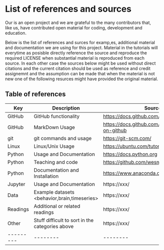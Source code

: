 # List of references and sources

Our is an open project and we are grateful to the many contributors that, like us, have contributed open material for coding, development and education.

Below is the list of references and surces for examp,es, additional material and documentation we are using for this project. Material in the tutorials will everytime as posisble directly reference the source and reproduce the required LICENSE when substantial material is reproduced from each source. In each other case the sources below might be used without direct citations and the current citation should be used as reference and credit assignemnt and the assumption can be made that when the material is not new one of the following resurces might have provided the original material.

## Table of references

| Key | Description | Source | 
| --------- | -------- | -------- |
| GitHub | GitHub functionality | https://docs.github.com/en/github |
| GitHub | MarkDown Usage |  https://docs.github.com/en/github/writing-on-github |
| git | git commands and usage | https://git-scm.com/ |
| Linux | Linux/Unix Usage | https://ubuntu.com/tutorials |
| Python | Usage and Documentation | https://docs.python.org |
| Python | Teaching and code | https://github.com/wesm/pydata-book |
| Python | Documentation and Installation | https://www.anaconda.com |
| Jupyter | Usage and Documentation | https://xxx/ |
| Data | Example datasets <behavior,brain,timeseries> | https://xxx/ |
| Readings | Additional or related readings | https://xxx/ |
| Other | Stuff difficult to sort in the categories above | https://xxx/ |
| --------- | -------- | -------- |